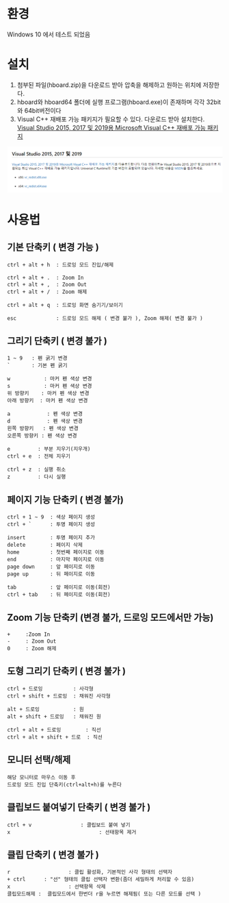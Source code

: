 # 환경 
Windows 10 에서 테스트 되었음

# 설치 
1. 첨부된 파일(hboard.zip)을 다운로드 받아 압축을 해제하고 원하는 위치에 저장한다.
2. hboard와 hboard64 폴더에 실행 프로그램(hboard.exe)이 존재하며 각각 32bit와 64bit버전이다 
3. Visual C++ 재배포 가능 패키지가 필요할 수 있다. 다운로드 받아 설치한다.   
[Visual Studio 2015, 2017 및 2019용 Microsoft Visual C++ 재배포 가능 패키지](https://support.microsoft.com/ko-kr/help/2977003/the-latest-supported-visual-c-downloads)

<img src="https://github.com/HWIA-EDU/HBOARD/blob/master/vc_redist.png"/>

# 사용법
## 기본 단축키 ( 변경 가능 )
```
ctrl + alt + h  : 드로잉 모드 진입/해제
```
```
ctrl + alt + .	: Zoom In  
ctrl + alt + ,	: Zoom Out
ctrl + alt + /	: Zoom 해제
```
```
ctrl + alt + q	: 드로잉 화면 숨기기/보이기
```
```
esc             : 드로잉 모드 해제 ( 변경 불가 ), Zoom 해제( 변경 불가 )
```
## 그리기 단축키 ( 변경 불가 )
```
1 ~ 9   : 펜 굵기 변경
`       : 기본 펜 굵기
```
```
w           : 마커 펜 색상 변경
s           : 마커 펜 색상 변경
위 방향키    : 마커 펜 색상 변경
아래 방향키  : 마커 펜 색상 변경
```
```
a            : 펜 색상 변경
d            : 펜 색상 변경 
왼쪽 방향키   : 펜 색상 변경
오른쪽 방향키 : 펜 색상 변경
```
```
e         : 부분 지우기(지우개)
ctrl + e  : 전체 지우기
```
```
ctrl + z  : 실행 취소 
z         : 다시 실행 
```
## 페이지 기능 단축키 ( 변경 불가)
```
ctrl + 1 ~ 9  : 색상 페이지 생성
ctrl + `      : 투명 페이지 생성
```
```
insert        : 투명 페이지 추가 
delete        : 페이지 삭제
home          : 첫번째 페이지로 이동
end           : 마지막 페이지로 이동
page down     : 앞 페이지로 이동 
page up       : 뒤 페이지로 이동 
```
```
tab           : 앞 페이지로 이동(회전)
ctrl + tab    : 뒤 페이지로 이동(회전)
```
## Zoom 기능 단축키 (변경 불가, 드로잉 모드에서만 가능)
```
+     :Zoom In 
-     : Zoom Out 
0     : Zoom 해제 
```
## 도형 그리기 단축키 ( 변경 불가 )
```
ctrl + 드로잉          : 사각형
ctrl + shift + 드로잉  : 채워진 사각형
```
```
alt + 드로잉           : 원
alt + shift + 드로잉   : 채워진 원
```
```
ctrl + alt + 드로잉        : 직선
ctrl + alt + shift + 드로  : 직선
```

## 모니터 선택/해제
```
해당 모니터로 마우스 이동 후
드로잉 모드 진입 단축키(ctrl+alt+h)를 누른다
```
## 클립보드 붙여넣기 단축키 ( 변경 불가 )
```
ctrl + v				: 클립보드 붙여 넣기
x							  : 선태항목 제거
```
## 클립 단축키 ( 변경 불가 )
```
r				    : 클립 활성화, 기본적인 사각 형태의 선택자 
+ ctrl 	    : "선" 형태의 클립 선택자 변환(좀더 세밀하게 처리할 수 있음)
x				    : 선택항목 삭제
클립모드해제 :  클립모드에서 한번더 r을 누르면 해제됨( 또는 다른 모드를 선택 )
```

